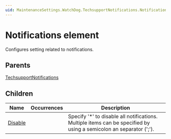 ```yaml
---
uid: MaintenanceSettings.WatchDog.TechsupportNotifications.Notifications
---
```


# Notifications element

Configures setting related to notifications.

## Parents

[TechsupportNotifications](xref:MaintenanceSettings.WatchDog.TechsupportNotifications)

## Children

| Name | Occurrences | Description |
| --- | --- | --- |
| [Disable](xref:MaintenanceSettings.WatchDog.TechsupportNotifications.Notifications.Disable) |  | Specify '*' to disable all notifications. Multiple items can be specified by using a semicolon an separator (';'). |
